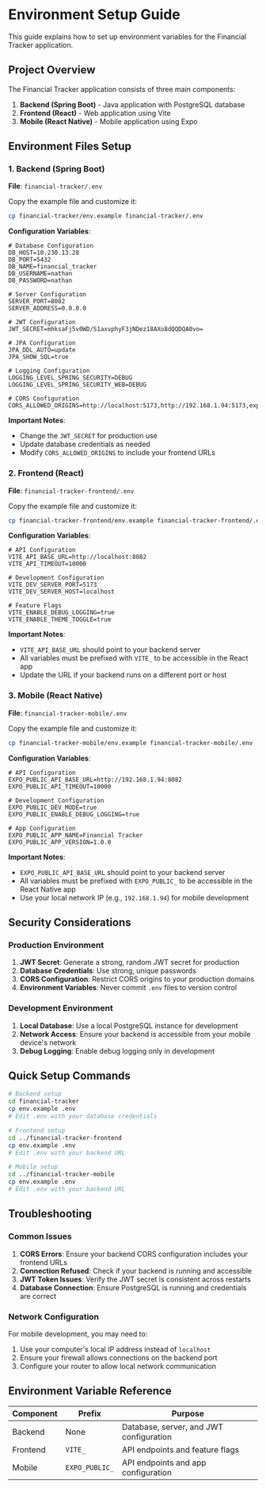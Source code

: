 # Environment Setup Guide

This guide explains how to set up environment variables for the Financial Tracker application.

## Project Overview

The Financial Tracker application consists of three main components:
1. **Backend (Spring Boot)** - Java application with PostgreSQL database
2. **Frontend (React)** - Web application using Vite
3. **Mobile (React Native)** - Mobile application using Expo

## Environment Files Setup

### 1. Backend (Spring Boot)

**File**: `financial-tracker/.env`

Copy the example file and customize it:
```bash
cp financial-tracker/env.example financial-tracker/.env
```

**Configuration Variables**:
```env
# Database Configuration
DB_HOST=10.230.13.28
DB_PORT=5432
DB_NAME=financial_tracker
DB_USERNAME=nathan
DB_PASSWORD=nathan

# Server Configuration
SERVER_PORT=8082
SERVER_ADDRESS=0.0.0.0

# JWT Configuration
JWT_SECRET=mhksaFj5v0WD/S1axvphyF3jNDez18AXo8dQQDQA0vo=

# JPA Configuration
JPA_DDL_AUTO=update
JPA_SHOW_SQL=true

# Logging Configuration
LOGGING_LEVEL_SPRING_SECURITY=DEBUG
LOGGING_LEVEL_SPRING_SECURITY_WEB=DEBUG

# CORS Configuration
CORS_ALLOWED_ORIGINS=http://localhost:5173,http://192.168.1.94:5173,exp://192.168.1.94:8081,exp://localhost:8081
```

**Important Notes**:
- Change the `JWT_SECRET` for production use
- Update database credentials as needed
- Modify `CORS_ALLOWED_ORIGINS` to include your frontend URLs

### 2. Frontend (React)

**File**: `financial-tracker-frontend/.env`

Copy the example file and customize it:
```bash
cp financial-tracker-frontend/env.example financial-tracker-frontend/.env
```

**Configuration Variables**:
```env
# API Configuration
VITE_API_BASE_URL=http://localhost:8082
VITE_API_TIMEOUT=10000

# Development Configuration
VITE_DEV_SERVER_PORT=5173
VITE_DEV_SERVER_HOST=localhost

# Feature Flags
VITE_ENABLE_DEBUG_LOGGING=true
VITE_ENABLE_THEME_TOGGLE=true
```

**Important Notes**:
- `VITE_API_BASE_URL` should point to your backend server
- All variables must be prefixed with `VITE_` to be accessible in the React app
- Update the URL if your backend runs on a different port or host

### 3. Mobile (React Native)

**File**: `financial-tracker-mobile/.env`

Copy the example file and customize it:
```bash
cp financial-tracker-mobile/env.example financial-tracker-mobile/.env
```

**Configuration Variables**:
```env
# API Configuration
EXPO_PUBLIC_API_BASE_URL=http://192.168.1.94:8082
EXPO_PUBLIC_API_TIMEOUT=10000

# Development Configuration
EXPO_PUBLIC_DEV_MODE=true
EXPO_PUBLIC_ENABLE_DEBUG_LOGGING=true

# App Configuration
EXPO_PUBLIC_APP_NAME=Financial Tracker
EXPO_PUBLIC_APP_VERSION=1.0.0
```

**Important Notes**:
- `EXPO_PUBLIC_API_BASE_URL` should point to your backend server
- All variables must be prefixed with `EXPO_PUBLIC_` to be accessible in the React Native app
- Use your local network IP (e.g., `192.168.1.94`) for mobile development

## Security Considerations

### Production Environment

1. **JWT Secret**: Generate a strong, random JWT secret for production
2. **Database Credentials**: Use strong, unique passwords
3. **CORS Configuration**: Restrict CORS origins to your production domains
4. **Environment Variables**: Never commit `.env` files to version control

### Development Environment

1. **Local Database**: Use a local PostgreSQL instance for development
2. **Network Access**: Ensure your backend is accessible from your mobile device's network
3. **Debug Logging**: Enable debug logging only in development

## Quick Setup Commands

```bash
# Backend setup
cd financial-tracker
cp env.example .env
# Edit .env with your database credentials

# Frontend setup
cd ../financial-tracker-frontend
cp env.example .env
# Edit .env with your backend URL

# Mobile setup
cd ../financial-tracker-mobile
cp env.example .env
# Edit .env with your backend URL
```

## Troubleshooting

### Common Issues

1. **CORS Errors**: Ensure your backend CORS configuration includes your frontend URLs
2. **Connection Refused**: Check if your backend is running and accessible
3. **JWT Token Issues**: Verify the JWT secret is consistent across restarts
4. **Database Connection**: Ensure PostgreSQL is running and credentials are correct

### Network Configuration

For mobile development, you may need to:
1. Use your computer's local IP address instead of `localhost`
2. Ensure your firewall allows connections on the backend port
3. Configure your router to allow local network communication

## Environment Variable Reference

| Component | Prefix | Purpose |
|-----------|--------|---------|
| Backend | None | Database, server, and JWT configuration |
| Frontend | `VITE_` | API endpoints and feature flags |
| Mobile | `EXPO_PUBLIC_` | API endpoints and app configuration | 